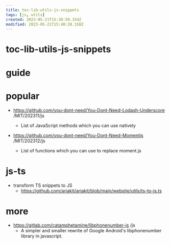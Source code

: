 ```yaml
---
title: toc-lib-utils-js-snippets
tags: [js, utils]
created: 2023-05-21T15:39:59.154Z
modified: 2023-05-21T15:40:38.158Z
---
```


# toc-lib-utils-js-snippets

# guide

# popular
- https://github.com/you-dont-need/You-Dont-Need-Lodash-Underscore /MIT/202311/js
  - List of JavaScript methods which you can use natively

- https://github.com/you-dont-need/You-Dont-Need-Momentjs /MIT/202312/js
  - List of functions which you can use to replace moment.js
# js-ts
- transform TS snippets to JS
  - https://github.com/ariakit/ariakit/blob/main/website/utils/ts-to-js.ts
# more
- https://gitlab.com/catamphetamine/libphonenumber-js /js
  - A simpler and smaller rewrite of Google Android's libphonenumber library in javascript.
